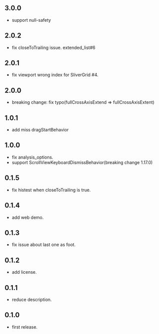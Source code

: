 ## 3.0.0

* support null-safety

## 2.0.2

* fix closeToTrailing issue. extended_list#6

## 2.0.1

* fix viewport wrong index for SliverGrid #4.

## 2.0.0

* breaking change: fix typo(fullCrossAxisExtend => fullCrossAxisExtent)

## 1.0.1

* add miss dragStartBehavior

## 1.0.0

* fix analysis_options.
* support ScrollViewKeyboardDismissBehavior(breaking change 1.17.0)

## 0.1.5

* fix histest when closeToTrailing is true.

## 0.1.4

* add web demo.

## 0.1.3

* fix issue about last one as foot.

## 0.1.2

* add license.

## 0.1.1

* reduce description.

## 0.1.0

* first release.
